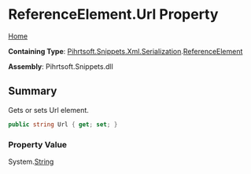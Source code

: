 <a name="_top"></a>

# ReferenceElement\.Url Property

[Home](../../../../../../README.md#_top)

**Containing Type**: [Pihrtsoft.Snippets.Xml.Serialization](../../README.md#_top)\.[ReferenceElement](../README.md#_top)

**Assembly**: Pihrtsoft\.Snippets\.dll

## Summary

Gets or sets Url element\.

```csharp
public string Url { get; set; }
```

### Property Value

System\.[String](https://docs.microsoft.com/en-us/dotnet/api/system.string)

